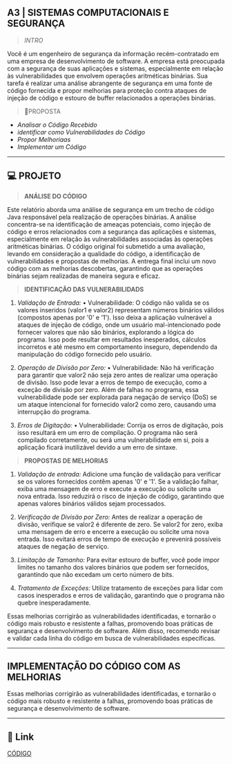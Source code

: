 ## A3 | SISTEMAS COMPUTACIONAIS E SEGURANÇA




> *INTRO*

Você é um engenheiro de segurança da informação recém-contratado em uma empresa de desenvolvimento de software. A empresa está preocupada com a segurança de suas aplicações e sistemas, especialmente em relação às vulnerabilidades que envolvem operações aritméticas binárias. Sua tarefa é realizar uma análise abrangente de segurança em uma fonte de código fornecida e propor melhorias para proteção contra ataques de injeção de código e estouro de buffer relacionados a operações binárias.




> 📝PROPOSTA

- *Analisar o Código Recebido*
- *identificar como Vulnerabilidades do Código*
- *Propor Melhoriaas*
- *Implementar um  Código*


___

## 💻 PROJETO



>**ANÁLISE DO CÓDIGO**

Este relatório aborda uma análise de segurança em um trecho de código Java responsável pela realização de operações binárias. A análise concentra-se na identificação de ameaças potenciais, como injeção de código e erros relacionados com a segurança das aplicações e sistemas, especialmente em relação às vulnerabilidades associadas às operações aritméticas binárias. 
O código original foi submetido a uma avaliação, levando em consideração a qualidade do código, a identificação de vulnerabilidades e propostas de melhorias. A entrega final inclui um novo código com as melhorias descobertas, garantindo que as operações binárias sejam realizadas de maneira segura e eficaz.

> **IDENTIFICAÇÃO DAS  VULNERABILIDADS**

1. *Validação de Entrada:*
• Vulnerabilidade: O código não valida se os valores inseridos (valor1 e valor2) representam números binários válidos (compostos apenas por '0' e '1'). Isso deixa a aplicação vulnerável a ataques de injeção de código, onde um usuário mal-intencionado pode fornecer valores que não são binários, explorando a lógica do programa.
Isso pode resultar em resultados inesperados, cálculos incorretos e até mesmo em comportamento inseguro, dependendo da manipulação do código fornecido pelo usuário.

2. *Operação de Divisão por Zero:*
• Vulnerabilidade: Não há verificação para garantir que valor2 não seja zero antes de realizar uma operação de divisão. Isso pode levar a erros de tempo de execução, como a exceção de divisão por zero.
Além de falhas no programa, essa vulnerabilidade pode ser explorada para negação de serviço (DoS) se um ataque intencional for fornecido valor2 como zero, causando uma interrupção do programa.

3. *Erros de Digitação:*
• Vulnerabilidade: Corrija os erros de digitação, pois isso resultará em um erro de compilação.
O programa não será compilado corretamente, ou será uma vulnerabilidade em si, pois a aplicação ficará inutilizável devido a um erro de sintaxe.


> **PROPOSTAS DE MELHORIAS**

1. *Validação de entrada:*
Adicione uma função de validação para verificar se os valores fornecidos contêm apenas '0' e '1'. Se a validação falhar, exiba uma mensagem de erro e execute a execução ou solicite uma nova entrada.
Isso reduzirá o risco de injeção de código, garantindo que apenas valores binários válidos sejam processados.

2. *Verificação de Divisão por Zero:*
Antes de realizar a operação de divisão, verifique se valor2 é diferente de zero. Se valor2 for zero, exiba uma mensagem de erro e encerre a execução ou solicite uma nova entrada.
Isso evitará erros de tempo de execução e prevenirá possíveis ataques de negação de serviço.

3. *Limitação de Tamanho:*
 Para evitar estouro de buffer, você pode impor limites no tamanho dos valores binários que podem ser fornecidos, garantindo que não excedam um certo número de bits.

4. *Tratamento de Exceções:*
 Utilize tratamento de exceções para lidar com casos inesperados e erros de validação, garantindo que o programa não quebre inesperadamente.

Essas melhorias corrigirão as vulnerabilidades identificadas, e tornarão o código mais robusto e resistente a falhas, promovendo boas práticas de segurança e desenvolvimento de software.
Além disso, recomendo revisar e validar cada linha do código em busca de vulnerabilidades específicas.
___


## IMPLEMENTAÇÃO DO CÓDIGO COM AS MELHORIAS


Essas melhorias corrigirão as vulnerabilidades identificadas, e tornarão o código mais robusto e resistente a falhas, promovendo boas práticas de segurança e desenvolvimento de software.


___
## 🔗 Link

[CÓDIGO]([docs/CONTRIBUTING.md](https://github.com/amandaevans19/Analise-de-Codigo/blob/main/.gitignore)https://github.com/amandaevans19/Analise-de-Codigo/blob/main/.gitignore)
